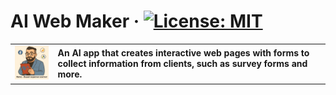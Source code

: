 
# AI Web Maker &middot; [![License: MIT](https://img.shields.io/badge/License-MIT-green.svg)](https://github.com/open-kbs/ai-web-maker/blob/main/LICENSE)
<table>
  <tr>
    <td>
      <img src="app/icon.png" alt="App Icon" style="width: 100px; margin-right: 10px;">
    </td>
    <td>
      <strong>An AI app that creates interactive web pages with forms to collect information from clients, such as survey forms and more.</strong>
    </td>
  </tr>
</table>

<br />
